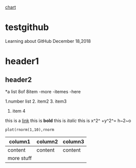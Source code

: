 [chart](chart1.pdf)

# testgithub
Learning about GitHub December 18,2018
# header1
## header2
*a list
8of
8item
-more
-itemes
-here

1.number list
2. item2
3. item3
1. item 4

this is a [link](https://otago.ac.nz)
this is **bold**
this is *italic*
this is 
x^2^ +y^2^=
h~2~o

```
plot(rnorm(1,10),rnorm
```
|column1|column2|column3|
|------|-----|-------|
|content    |content   |content|
|more stuff  |
